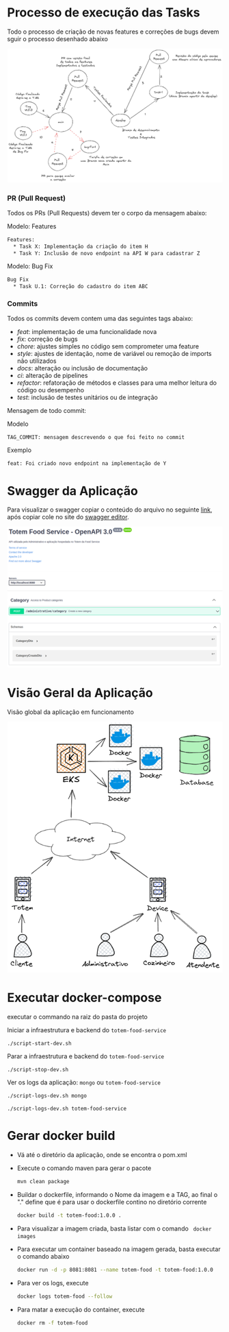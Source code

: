 # Processo de execução das Tasks

Todo o processo de criação de novas features e correções de bugs devem sguir o processo desenhado abaixo

![Processo de execução das Tasks](./documentation/git-process/ProcessoDeExecucaoTasks.png)


### PR (Pull Request)
Todos os PRs (Pull Requests) devem ter o corpo da mensagem abaixo:

Modelo: Features
```
Features:
  * Task X: Implementação da criação do item H
  * Task Y: Inclusão de novo endpoint na API W para cadastrar Z
```
Modelo: Bug Fix
```
Bug Fix
  * Task U.1: Correção do cadastro do item ABC
```

### Commits

Todos os commits devem contem uma das seguintes tags abaixo:

* *feat*: implementação de uma funcionalidade nova
* *fix*: correção de bugs
* *chore*: ajustes simples no código sem comprometer uma feature 
* *style*: ajustes de identação, nome de variável ou remoção de imports não utilizados
* *docs*: alteração ou inclusão de documentação
* *ci*: alteração de pipelines
* *refactor*: refatoração de métodos e classes para uma melhor leitura do código ou desempenho
* *test*: inclusão de testes unitários ou de integração

Mensagem de todo commit:

Modelo
```
TAG_COMMIT: mensagem descrevendo o que foi feito no commit
```
Exemplo
```
feat: Foi criado novo endpoint na implementação de Y
```

# Swagger da Aplicação

Para visualizar o swagger copiar o conteúdo do arquivo no seguinte [link](./documentation/swaggers/totem-food-service.yaml), após copiar cole no site do [swagger editor](https://editor.swagger.io/).

![Swagger](./documentation/swaggers/totem-food-service-swagger.png)

# Visão Geral da Aplicação

Visão global da aplicação em funcionamento

![Swagger](./documentation/diagrams/GeneralVision.png)

# Executar docker-compose

executar o commando na raiz do pasta do projeto

Iniciar a infraestrutura e backend do `totem-food-service`
```
./script-start-dev.sh
```
Parar a infraestrutura e backend do `totem-food-service`
```
./script-stop-dev.sh
```
Ver os logs da aplicação: `mongo` ou `totem-food-service`
```
./script-logs-dev.sh mongo
```
```
./script-logs-dev.sh totem-food-service
```

# Gerar docker build

- Vá até o diretório da aplicação, onde se encontra o pom.xml

- Execute o comando maven para gerar o pacote

  ```bash
  mvn clean package
  ```

- Buildar o dockerfile, informando o Nome da imagem e a TAG, ao final o "." define que é para usar o dockerfile contino no diretório corrente

  ```bash
  docker build -t totem-food:1.0.0 .
  ```

- Para visualizar a imagem criada, basta listar com o comando ` docker images` 

- Para executar um container baseado na imagem gerada, basta executar o comando abaixo

  ```bash
  docker run -d -p 8081:8081 --name totem-food -t totem-food:1.0.0
  ```

- Para ver os logs, execute

  ```bash
  docker logs totem-food --follow
  ```

- Para matar a execução do container, execute

  ```bash
  docker rm -f totem-food
  ```

